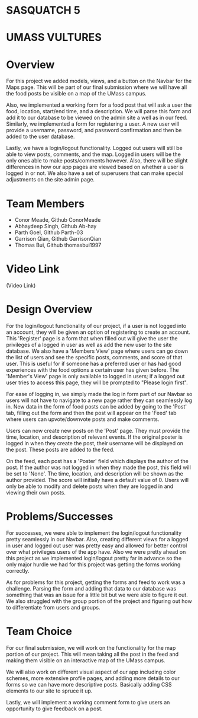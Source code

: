 # SASQUATCH 5

# UMASS VULTURES

# Overview
For this project we added models, views, and a button on the Navbar for the Maps page. This will be part of our final submission where we will have all the food posts be visible on a map of the UMass campus.

Also, we implemented a working form for a food post that will ask a user the food, location, start/end time, and a description. We will parse this form and add it to our database to be viewed on the admin site a well as in our feed. Similarly, we implemented a form for registering a user. A new user will provide a username, password, and password confirmation and then be added to the user database.

Lastly, we have a login/logout functionality. Logged out users will still be able to view posts, comments, and the map. Logged in users will be the only ones able to make posts/comments however. Also, there will be slight differences in how our app pages are viewed based on whether a user is logged in or not. We also have a set of superusers that can make special adjustments on the site admin page.

# Team Members

* Conor Meade, Github ConorMeade
* Abhaydeep Singh, Github Ab-hay
* Parth Goel, Github Parth-03
* Garrison Qian, Github GarrisonQian
* Thomas Bui, Github thomasbui1997

# Video Link
(Video Link)


# Design Overview
For the login/logout functionality of our project, if a user is not logged into an account, they will be given an option of registering to create an account. This 'Register' page is a form that when filled out will give the user the privileges of a logged in user as well as add the new user to the site database. We also have a 'Members View' page where users can go down the list of users and see the specific posts, comments, and score of that user. This is useful for if someone has a preferred user or has had good experiences with the food options a certain user has given before. The 'Member's View' page is only available to logged in users; if a logged out user tries to access this page, they will be prompted to "Please login first".

For ease of logging in, we simply made the log in form part of our Navbar so users will not have to navigate to a new page rather they can seamlessly log in. New data in the form of food posts can be added by going to the 'Post' tab, filling out the form and then the post will appear on the 'Feed' tab where users can upvote/downvote posts and make comments.

Users can now create new posts on the 'Post' page. They must provide the time, location, and description of relevant events. If the original poster is logged in when they create the post, their username will be displayed on the post. These posts are added to the feed. 

On the feed, each post has a 'Poster' field which displays the author of the post. If the author was not logged in when they made the post, this field will be set to 'None'. The time, location, and description will be shown as the author provided. The score will initially have a default value of 0. Users will only be able to modify and delete posts when they are logged in and viewing their own posts. 


# Problems/Successes
For successes, we were able to implement the login/logout functionality pretty seamlessly in our Navbar. Also, creating different views for a logged in user and logged out user was pretty easy and allowed for better control over what privileges users of the app have. Also we were pretty ahead on this project as we implemented login/logout pretty far in advance so the only major hurdle we had for this project was getting the forms working correctly.

As for problems for this project, getting the forms and feed to work was a challenge. Parsing the form and adding that data to our database was something that was an issue for a little bit but we were able to figure it out. We also struggled with the group portion of the project and figuring out how to differentiate from users and groups.

# Team Choice
For our final submission, we will work on the functionality for the map portion of our project. This will mean taking all the post in the feed and making them visible on an interactive map of the UMass campus. 

We will also work on different visual aspect of our app including color schemes, more extensive profile pages, and adding more details to our forms so we can have more descriptive posts. Basically adding CSS elements to our site to spruce it up.

Lastly, we will implement a working comment form to give users an opportunity to give feedback on a post.